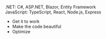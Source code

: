 .NET: C#, ASP.NET, Blazor, Entity Framework <br>
JavaScript: TypeScript, React, Node.js, Express <br>

- Get it to work
- Make the code beautiful
- Optimize
